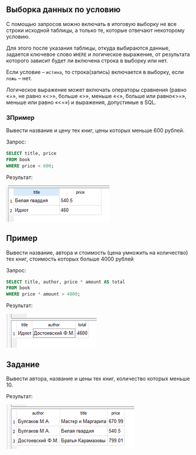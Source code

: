 ## Выборка данных по условию


С помощью запросов можно включать в итоговую выборку не все строки исходной таблицы, а только те, которые отвечают некоторому условию.

Для этого после указания таблицы, откуда выбираются данные, задается ключевое слово `WHERE` и логическое выражение, от результата которого зависит будет ли включена строка в выборку или нет. 

Если условие – `истина`, то строка(запись)  включается в выборку, если `ложь` – нет.

Логическое выражение может включать операторы сравнения (равно «=», не равно «<>», больше «>», меньше «<», больше или равно«>=», меньше или равно «<=») и выражения, допустимые в SQL.

### 3Пример

Вывести название и цену тех книг, цены которых меньше 600 рублей.

Запрос:

```sql
SELECT title, price 
FROM book
WHERE price < 600;
```


Результат:

![alt text](img/sql_logic_1.png)


## Пример

Вывести название, автора  и стоимость (цена умножить на количество) тех книг, стоимость которых больше 4000 рублей

Запрос:
```sql
SELECT title, author, price * amount AS total
FROM book
WHERE price * amount > 4000;

```
Результат:

![alt text](img/sql_logic_2.png)

## Задание
Вывести автора, название  и цены тех книг, количество которых меньше 10.

Результат:


![alt text](img/sql_logic_3.png)